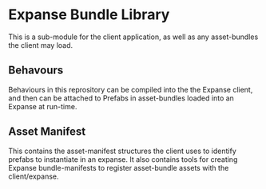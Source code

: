 # Expanse Bundle Library
This is a sub-module for the client application, as well as any asset-bundles the client may load. 

## Behavours
Behaviours in this reprository can be compiled into the the Expanse client, and then can be attached to Prefabs in asset-bundles loaded into an Expanse at run-time. 

## Asset Manifest
This contains the asset-manifest structures the client uses to identify prefabs to instantiate in an expanse.
It also contains tools for creating Expanse bundle-manifests to register asset-bundle assets with the client/expanse. 
